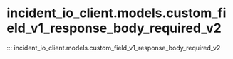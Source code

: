 # incident_io_client.models.custom_field_v1_response_body_required_v2

::: incident_io_client.models.custom_field_v1_response_body_required_v2
